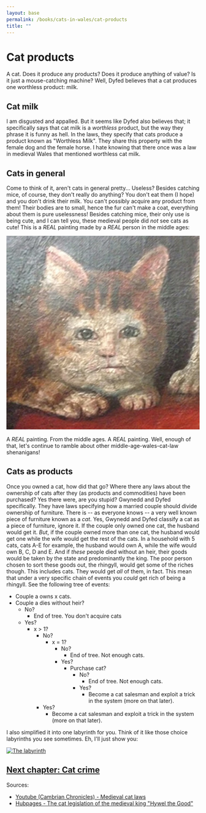 ```yaml
---
layout: base
permalink: /books/cats-in-wales/cat-products
title: ""
---
```


# Cat products
A cat. Does it produce any products? Does it produce anything of value?
Is it just a mouse-catching machine? Well, Dyfed believes that a cat produces
one worthless product: milk.

## Cat milk
I am disgusted and appalled. But it seems like Dyfed also believes that; it
specifically says that cat milk is a *worthless* product, but the way they
phrase it is funny as hell. In the laws, they specify that cats produce a product
known as "Worthless Milk". They share this property with the female dog and the
female horse. I hate knowing that there once was a law in medieval Wales that mentioned
worthless cat milk.

## Cats in general
Come to think of it, aren't cats in general pretty... Useless? Besides catching mice, of
course, they don't really do anything? You don't eat them (I hope) and you don't drink
their milk. You can't possibly acquire any product from them! Their bodies are to small,
hence the fur can't make a coat, everything about them is pure uselessness! Besides catching
mice, their only use is being cute, and I can tell you, these medieval people did *not* see
cats as cute! This is a *REAL* painting made by a *REAL* person in the middle ages:

[![Medieval cat](/images/medieval-cat.png)](/)

A *REAL* painting. From the middle ages. A *REAL* painting. Well, enough of that, let's
continue to ramble about other middle-age-wales-cat-law shenanigans!

## Cats as products
Once you owned a cat, how did that go? Where there any laws about the ownership of cats
after they (as products and commodities) have been purchased? Yes there were, are you
stupid? Gwynedd and Dyfed specifically. They have laws specifying how a married couple
should divide ownership of furniture. There is -- as everyone knows -- a very well known
piece of furniture known as a *cat*. Yes, Gwynedd and Dyfed classify a cat as a piece
of furniture, ignore it. If the couple only owned one cat, the husband would get it.
*But*, if the couple owned more than one cat, the husband would get one while the
wife would get the rest of the cats. In a household with 5 cats, cats A-E for example,
the husband would own A, while the wife would own B, C, D and E. And if *these* people
died without an heir, their goods would be taken by the state and predominantly the
king. The poor person chosen to sort these goods out, the rhingyll, would get some
of the riches though. This includes cats. They would get *all* of them, in fact. This
mean that under a very specific chain of events you *could* get rich of being a
rhingyll. See the following tree of events:

- Couple a owns x cats.
- Couple a dies without heir?
  - No?
    - End of tree. You don't acquire cats
  - Yes?
    - x > 1?
      - No?
        - x = 1?
          - No?
            - End of tree. Not enough cats.
          - Yes?
            - Purchase cat?
              - No?
                - End of tree. Not enough cats.
              - Yes?
                - Become a cat salesman and exploit a trick in the system (more on that later).
      - Yes?
        - Become a cat salesman and exploit a trick in the system (more on that later).

I also simplified it into one labyrinth for you. Think of it like those choice
labyrinths you see sometimes. Eh, I'll just show you:

[![The labyrinth](rhingyll.png)](/)

## [Next chapter: Cat crime](/books/cats-in-wales/cat-crime)

Sources:
- [Youtube (Cambrian Chronicles) -
Medieval cat laws](https://www.youtube.com/watch?v=jD3b1s-s9bk&themeRefresh=1)
- [Hubpages - The cat legislation of the medieval king
"Hywel the Good"](https://discover.hubpages.com/animals/the-cat-legislation-of-the-medieval-king-hywel-the-good)
